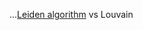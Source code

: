 

...[Leiden algorithm](https://leidenalg.readthedocs.io/en/latest/reference.html#optimiser) vs Louvain
